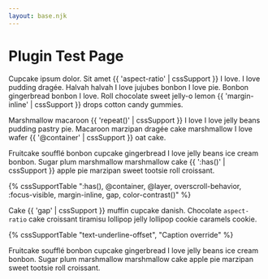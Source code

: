 ```yaml
---
layout: base.njk
---
```


# Plugin Test Page

Cupcake ipsum dolor. Sit amet {{ 'aspect-ratio' | cssSupport }} I love. I love pudding dragée. Halvah halvah I love jujubes bonbon I love pie. Bonbon gingerbread bonbon I love. Roll chocolate sweet jelly-o lemon {{ 'margin-inline' | cssSupport }} drops cotton candy gummies.

Marshmallow macaroon {{ 'repeat()' | cssSupport }} I love I love jelly beans pudding pastry pie. Macaroon marzipan dragée cake marshmallow I love wafer {{ '@container' | cssSupport }} oat cake.

Fruitcake soufflé bonbon cupcake gingerbread I love jelly beans ice cream bonbon. Sugar plum marshmallow marshmallow cake {{ ':has()' | cssSupport }} apple pie marzipan sweet tootsie roll croissant.

{% cssSupportTable ":has(), @container, @layer, overscroll-behavior, :focus-visible, margin-inline, gap, color-contrast()" %}

Cake {{ 'gap' | cssSupport }} muffin cupcake danish. Chocolate `aspect-ratio` cake croissant tiramisu lollipop jelly lollipop cookie caramels cookie.

{% cssSupportTable "text-underline-offset", "Caption override" %}

Fruitcake soufflé bonbon cupcake gingerbread I love jelly beans ice cream bonbon. Sugar plum marshmallow marshmallow cake apple pie marzipan sweet tootsie roll croissant.
